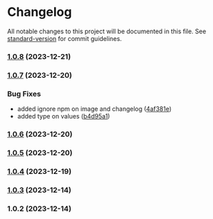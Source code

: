 # Changelog

All notable changes to this project will be documented in this file. See [standard-version](https://github.com/conventional-changelog/standard-version) for commit guidelines.

### [1.0.8](https://github.com/williammanco/mustargs/compare/v1.0.7...v1.0.8) (2023-12-21)

### [1.0.7](https://github.com/williammanco/mustargs/compare/v1.0.6...v1.0.7) (2023-12-20)


### Bug Fixes

* added ignore npm on image and changelog ([4af381e](https://github.com/williammanco/mustargs/commit/4af381ef923ea7e7afe036bbd8b67584c416323a))
* added type on values ([b4d95a1](https://github.com/williammanco/mustargs/commit/b4d95a1987b87385bfb6a77ebbdbe4243a8e14c7))

### [1.0.6](https://github.com/williammanco/mustargs/compare/v1.0.5...v1.0.6) (2023-12-20)

### [1.0.5](https://github.com/williammanco/mustargs/compare/v1.0.4...v1.0.5) (2023-12-20)

### [1.0.4](https://github.com/williammanco/mustargs/compare/v1.0.3...v1.0.4) (2023-12-19)

### [1.0.3](https://github.com/williammanco/mustargs/compare/v1.0.2...v1.0.3) (2023-12-14)

### 1.0.2 (2023-12-14)

